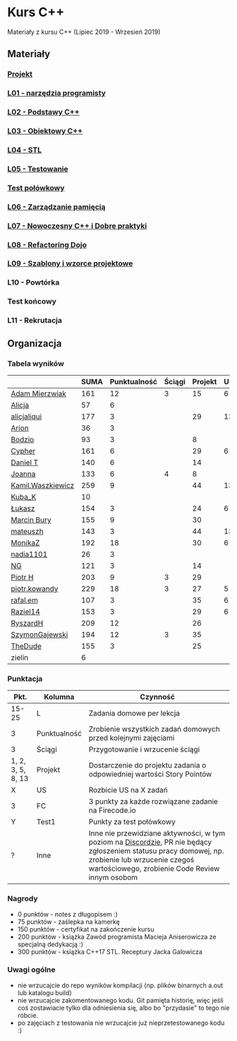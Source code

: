 # Kurs C++

Materiały z kursu C++ (Lipiec 2019 - Wrzesień 2019)

## Materiały

### [Projekt](project)
### [L01 - narzędzia programisty](L01-programmers-tools)
### [L02 - Podstawy C++](L02-C++-introduction)
### [L03 - Obiektowy C++](L03-object-oriented-cpp)
### [L04 - STL](L04-stl)
### [L05 - Testowanie](L05-testing)
### [Test połówkowy](https://forms.gle/5sGr9kWpAccmptpY9)
### [L06 - Zarządzanie pamięcią](L06-memory-management)
### [L07 - Nowoczesny C++ i Dobre praktyki](L07-modern-cpp)
### [L08 - Refactoring Dojo](L08-refactoring-dojo)
### [L09 - Szablony i wzorce projektowe](L09-templates-patterns)
### L10 - Powtórka
### Test końcowy
### L11 - Rekrutacja

## Organizacja

### Tabela wyników

|                                                     | SUMA | Punktualność | Ściągi | Projekt | US | FC | Test1 | Inne | L1 | L2 | L3 | L4 | L5 | L6 | L7 | L8 | L9 |
|-----------------------------------------------------|------|--------------|--------|---------|----|----|-------|------|----|----|----|----|----|----|----|----|----|
| [Adam Mierzwiak](https://github.com/adamvm)         |  161 |           12 |      3 |      15 |  6 | 15 |    17 |   13 | 15 | 15 | 15 | 15 | 20 |    |    |    |    |
| [Alicja](https://github.com/AlicjaBonder)           |   57 |            6 |        |         |    |    |       |      | 15 | 15 | 15 |    |  6 |    |    |    |    |
| [alicjaliqui](https://github.com/alicjaliQui)       |  177 |            3 |        |      29 | 13 | 27 |    29 |    2 | 15 | 15 |    | 22 | 22 |    |    |    |    |
| [Arion](https://github.com/Ariionex)                |   36 |            3 |        |         |    |    |       |    5 |  7 |    | 15 |    |  6 |    |    |    |    |
| [Bodzio](https://github.com/Dolaroza)               |   93 |            3 |        |       8 |    |    |    11 |    6 |  6 |    | 15 | 22 | 22 |    |    |    |    |
| [Cypher](https://github.com/ChopSeeGuy)             |  161 |            6 |        |      29 |  6 | 21 |    15 |    9 | 15 |  8 | 15 | 13 |  6 | 18 |    |    |    |
| [Daniel T](https://github.com/LinQ007)              |  140 |            6 |        |      14 |    | 15 |    20 |      | 15 | 15 | 12 | 26 | 17 |    |    |    |    |
| [Joanna](https://github.com/teojdb)                 |  133 |            6 |      4 |       8 |    |    |    24 |    3 | 15 | 15 | 14 | 22 | 22 |    |    |    |    |
| [Kamil.Waszkiewicz](https://github.com/darkassazi)  |  259 |            9 |        |      44 | 13 | 51 |    16 |    8 | 15 | 15 | 15 | 15 | 21 | 20 | 17 |    |    |
| [Kuba_K](https://github.com/kubakusz)               |   10 |              |        |         |    |    |       |    1 |  3 |    |    |    |  6 |    |    |    |    |
| [Łukasz](https://github.com/lucaswalicki)           |  154 |            3 |        |      24 |  6 | 39 |    18 |   11 | 13 |  4 |  8 | 11 | 17 |    |    |    |    |
| [Marcin Bury](https://github.com/MarcinBury92)      |  155 |            9 |        |      30 |    |    |    25 |    1 | 15 | 15 | 14 | 26 | 20 |    |    |    |    |
| [mateuszh](https://github.com/czarny247)            |  143 |            3 |        |      44 | 13 |    |    20 |   11 |  6 | 12 | 15 | 13 |  6 |    |    |    |    |
| [MonikaZ](https://github.com/MonikaZelechowska)     |  192 |           18 |        |      30 |  6 |    |    21 |    1 | 15 | 15 | 15 | 18 | 20 | 18 | 15 |    |    |
| [nadia1101](https://github.com/JustynaSlazak)       |   26 |            3 |        |         |    |    |       |    2 | 15 |    |    |    |  6 |    |    |    |    |
| [NG](https://github.com/NG90)                       |  121 |            3 |        |      14 |    |    |    22 |      | 15 | 15 | 14 | 18 | 20 |    |    |    |    |
| [Piotr H](https://github.com/PiotrHCpp)             |  203 |            9 |      3 |      29 |    | 18 |    24 |    6 | 15 | 15 | 14 | 26 | 21 | 20 |    |    |    |
| [piotr.kowandy](https://github.com/PiotrKowandy)    |  229 |           18 |      3 |      27 |  5 | 30 |    22 |    5 | 15 | 15 | 15 | 18 | 20 | 20 | 16 |    |    |
| [rafal.em](https://github.com/elRaphaelo)           |  107 |            3 |        |      35 |  6 |    |    16 |    5 |  7 |  2 | 14 | 13 |  6 |    |    |    |    |
| [Raziel14](https://github.com/Arakis14)             |  153 |            3 |        |      29 |  6 | 33 |    15 |      | 15 | 15 | 14 |  6 | 17 |    |    |    |    |
| [RyszardH](https://github.com/RyszardHalapacz)      |  209 |           12 |        |      26 |    | 48 |    24 |    2 |  9 | 15 | 15 | 18 | 20 | 20 |    |    |    |
| [SzymonGajewski](https://github.com/SzymonGajewski) |  194 |           12 |      3 |      35 |    | 15 |    21 |    6 | 15 | 15 | 14 | 18 | 20 | 20 |    |    |    |
| [TheDude](https://github.com/TheDude-cpu)           |  155 |            3 |        |      25 |    | 30 |    14 |    1 | 15 | 13 |  8 | 11 | 20 | 15 |    |    |    |
| zielin                                              |    6 |              |        |         |    |    |       |      |    |    |    |    |  6 |    |    |    |    |

### Punktacja

| Pkt.              | Kolumna           | Czynność |
|-------------------|-------------------|----------|
| 15-25             | L                 | Zadania domowe per lekcja |
| 3                 | Punktualność      | Zrobienie wszystkich zadań domowych przed kolejnymi zajęciami |
| 3                 | Ściągi            | Przygotowanie i wrzucenie ściągi |
| 1, 2, 3, 5, 8, 13 | Projekt           | Dostarczenie do projektu zadania o odpowiedniej wartości Story Pointów |
| X                 | US                | Rozbicie US na X zadań |
| 3                 | FC                | 3 punkty za każde rozwiązane zadanie na Firecode.io
| Y                 | Test1             | Punkty za test połówkowy |
| ?                 | Inne              | Inne nie przewidziane aktywności, w tym poziom na [Discordzie](https://mee6.xyz/leaderboard/491367269302009857), PR nie będący zgłoszeniem statusu pracy domowej, np. zrobienie lub wrzucenie czegoś wartościowego, zrobienie Code Review innym osobom |

### Nagrody

- 0 punktów - notes z długopisem :)
- 75 punktów - zaślepka na kamerkę
- 150 punktów - certyfikat na zakończenie kursu
- 200 punktów - książka Zawód programista Macieja Aniserowicza ze specjalną dedykacją :)
- 300 punktów - książka C++17 STL. Receptury Jacka Galowicza

### Uwagi ogólne

- nie wrzucajcie do repo wyników kompilacji (np. plików binarnych a.out lub katalogu build)
- nie wrzucajcie zakomentowanego kodu. Git pamięta historię, więc jeśli coś zostawiacie tylko dla odniesienia się, albo bo "przydasie" to tego nie róbcie.
- po zajęciach z testowania nie wrzucajcie już nieprzetestowanego kodu :)
